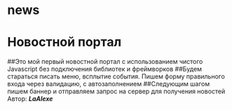 # news
# **Новостной портал**

##Это мой первый новостной портал с использованием чистого Javascript без подключения библиотек и фреймворков
##Будем стараться писать меню, всплытие события. Пишем форму правильного входа через валидацию, с автозаполнением
##Следующим шагом пишем баннер и отправляем запрос на сервер для получения новостей
Автор: ***LaAlexe***

